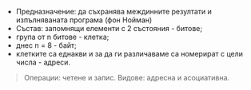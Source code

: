 - Предназначение: да съхранява междинните резултати и изпълняваната програма (фон Нойман)
- Състав: запомнящи елементи с 2 състояния - битове;
- група от n битове - клетка;
- днес n = 8 - байт;
- клетките са еднакви и за да ги различаваме са номерират с цели числа - адреси.

> Операции: четене и запис.
> Видове: адресна и асоциативна.